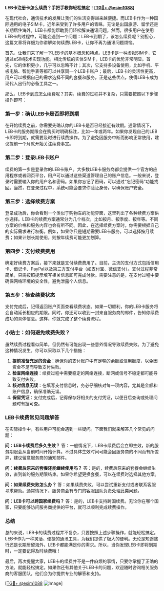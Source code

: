 **LEB卡注册卡怎么续费？手把手教你轻松搞定！[[TG💪+ @esim1088](https://t.me/s/esim1088)]**

在现代社会，通信技术的发展让我们的生活变得越来越便捷。而LEB卡作为一种国际通用的电子SIM卡，近年来受到了许多用户的青睐。无论是出国旅游、留学还是长期居住海外，LEB卡都能帮助我们轻松解决通讯问题。然而，很多用户在使用LEB卡的过程中，可能会遇到一个问题：LEB卡到期了，该怎么续费呢？别担心，这篇文章将详细为你讲解如何续费LEB卡，让你不再为通讯问题烦恼。

首先，让我们来了解一下LEB卡的基本概念和特点。LEB卡是一种虚拟SIM卡，它通过eSIM技术实现功能。相比传统的实体SIM卡，LEB卡的优势非常明显。首先，它的体积更小，几乎可以忽略不计；其次，它支持多设备使用，比如手机、平板电脑、智能手表等都可以共享同一个LEB卡账户；最后，LEB卡的灵活性更高，用户可以根据自己的需求选择不同的套餐和服务。正是这些优点，使得LEB卡成为现代人出行的必备工具之一。

那么，LEB卡到底怎么续费呢？其实，续费的过程并不复杂，只需要按照以下步骤操作即可：

### 第一步：确认LEB卡是否即将到期

在开始续费之前，你需要先确认你的LEB卡是否已经接近有效期。通常情况下，LEB卡的服务期限会在购买时明确标注，比如一年或两年。如果你发现自己的LEB卡即将到期，就需要及时进行续费操作。为了避免因服务中断而影响正常使用，建议提前一个月就开始关注续费事宜。

### 第二步：登录LEB卡账户

续费的第一步是登录你的LEB卡账户。大多数LEB卡服务商都会提供一个官方的应用程序或者网页平台，用户可以通过这些渠道管理自己的账户信息。一般来说，登录时需要输入你的用户名和密码。如果你忘记了密码，可以通过“忘记密码”功能找回。当然，在登录过程中，系统可能会要求你验证身份，以确保账户安全。

### 第三步：选择续费方案

登录成功后，你会看到一个类似于购物车的功能界面，这里列出了各种续费方案供你选择。LEB卡的续费方案通常分为几个档次，比如按月、按季度、按年等。不同方案的价格和服务内容也会有所不同。因此，在选择续费方案时，你需要根据自己的实际需求进行权衡。例如，如果你只是短期需要LEB卡服务，可以选择按月续费；如果计划长期使用，则按年续费可能更加划算。

### 第四步：支付续费费用

确定好续费方案后，接下来就是支付续费费用了。目前，主流的支付方式包括信用卡、借记卡、PayPal以及第三方支付平台（如支付宝、微信支付）。支付过程非常简单，只需按照提示填写相关信息即可完成付款。需要注意的是，在支付过程中要确保网络环境的安全性，避免泄露个人信息。

### 第五步：检查续费状态

支付完成后，记得返回账户页面查看续费状态。如果一切顺利，你的LEB卡服务将会自动延长相应的期限。同时，你还可以收到一封来自服务商的邮件，告知你续费成功的具体信息。这样，你就完成了整个续费流程。

### 小贴士：如何避免续费失败？

虽然续费过程看似简单，但仍然有可能出现一些意外情况导致续费失败。为了避免这种情况发生，你可以采取以下几个措施：

1. **提前准备充足的资金**：确保你的支付账户中有足够的余额或信用额度，以免因资金不足而导致支付失败。
2. **检查网络连接**：续费过程中需要稳定的网络连接，断网或信号不稳定都可能导致支付失败。
3. **核对信息无误**：在填写支付信息时，务必仔细核对每一项内容，尤其是金额和账户信息，确保准确无误。
4. **保留凭证**：支付完成后，记得保存好相关的支付凭证，以便日后查询或处理问题时有据可查。

### LEB卡续费常见问题解答

在实际操作中，有些用户可能会遇到一些疑问。下面我们就来解答几个常见的问题：

**问：LEB卡续费后多久生效？**
答：一般情况下，LEB卡续费后会立即生效，新的服务期限会从当前时间开始计算。不过具体生效时间可能会因服务商的不同而有所差异，建议留意服务商的通知邮件。

**问：续费后原来的套餐还能继续使用吗？**
答：是的，续费后原来的套餐会继续生效，直到新的服务期限结束。如果你希望更换套餐，可以在续费时选择其他方案。

**问：如果续费失败怎么办？**
答：如果续费失败，可以尝试重新支付或者联系客服寻求帮助。通常情况下，服务商会有专门的客服团队负责处理此类问题。

**问：LEB卡可以跨国家续费吗？**
答：是的，LEB卡支持跨国续费。无论你在哪个国家，只要能够访问服务商提供的平台，就可以顺利完成续费操作。

### 总结

总的来说，LEB卡的续费过程并不复杂，只要按照上述步骤操作，就能轻松搞定。LEB卡作为一种灵活、便捷的通讯工具，为我们提供了极大的便利。无论是短途旅行还是长期居留海外，LEB卡都能满足你的需求。所以，当你发现LEB卡即将到期时，一定要记得及时续费哦！

最后，再次提醒大家，LEB卡的续费并不是一件麻烦的事情，只要你掌握了正确的方法，就能轻松搞定。如果你还有其他关于LEB卡的问题，欢迎随时咨询相关服务商的客服团队，他们会为你提供专业的解答和支持。

[[TG💪+ @esim1088](https://t.me/s/esim1088) ![Image](https://i.postimg.cc/4NQfJmqS/Snipaste-2025-05-13-00-14-12.png)]